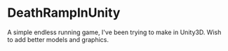 # DeathRampInUnity
A simple endless running game, I've been trying to make in Unity3D. Wish to add better models and graphics.
